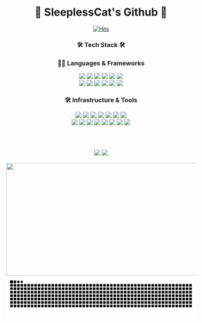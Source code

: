 <div align="center">

# 🌱 SleeplessCat's Github 🌱



[![Hits](https://hits.seeyoufarm.com/api/count/incr/badge.svg?url=https%3A%2F%2Fgithub.com%2FJeongseokjin&count_bg=%234CAF50&title_bg=%232E7D32&icon=&icon_color=%23E7E7E7&title=Nighttime%20Friends&edge_flat=true)](https://hits.seeyoufarm.com)

<h3 align="center">🛠 Tech Stack 🛠</h3>

### 👨‍💻 Languages & Frameworks
<div align="center">
<!-- Languages -->
<img src="https://img.shields.io/badge/Java-007396?style=for-the-badge&logo=Java&logoColor=white"/>
<img src="https://img.shields.io/badge/Python-3776AB?style=for-the-badge&logo=Python&logoColor=white"/>
<img src="https://img.shields.io/badge/JavaScript-F7DF1E?style=for-the-badge&logo=JavaScript&logoColor=black"/>
<img src="https://img.shields.io/badge/TypeScript-3178C6?style=for-the-badge&logo=TypeScript&logoColor=white"/>
<img src="https://img.shields.io/badge/HTML5-E34F26?style=for-the-badge&logo=HTML5&logoColor=white"/>
<img src="https://img.shields.io/badge/CSS3-1572B6?style=for-the-badge&logo=CSS3&logoColor=white"/>
<br>
<!-- Frameworks -->
<img src="https://img.shields.io/badge/Spring-6DB33F?style=for-the-badge&logo=Spring&logoColor=white"/>
<img src="https://img.shields.io/badge/Spring%20Boot-6DB33F?style=for-the-badge&logo=Spring%20Boot&logoColor=white"/>
<img src="https://img.shields.io/badge/Spring%20Security-6DB33F?style=for-the-badge&logo=Spring%20Security&logoColor=white"/>
<img src="https://img.shields.io/badge/Django-092E20?style=for-the-badge&logo=Django&logoColor=white"/>
<img src="https://img.shields.io/badge/Next.js-000000?style=for-the-badge&logo=Next.js&logoColor=white"/>
<img src="https://img.shields.io/badge/React-61DAFB?style=for-the-badge&logo=React&logoColor=black"/>
</div>

### 🛠 Infrastructure & Tools
<div align="center">
<!-- Infrastructure -->
<img src="https://img.shields.io/badge/Linux-FCC624?style=for-the-badge&logo=Linux&logoColor=black"/>
<img src="https://img.shields.io/badge/AWS-232F3E?style=for-the-badge&logo=Amazon%20AWS&logoColor=white"/>
<img src="https://img.shields.io/badge/Docker-2496ED?style=for-the-badge&logo=Docker&logoColor=white"/>
<img src="https://img.shields.io/badge/MySQL-4479A1?style=for-the-badge&logo=MySQL&logoColor=white"/>
<img src="https://img.shields.io/badge/GitHub%20Actions-2088FF?style=for-the-badge&logo=GitHub%20Actions&logoColor=white"/>
<img src="https://img.shields.io/badge/Prometheus-E6522C?style=for-the-badge&logo=Prometheus&logoColor=white"/>
<img src="https://img.shields.io/badge/Grafana-F46800?style=for-the-badge&logo=Grafana&logoColor=white"/>
<br>
<!-- Tools -->
<img src="https://img.shields.io/badge/Git-F05032?style=for-the-badge&logo=Git&logoColor=white"/>
<img src="https://img.shields.io/badge/GitHub-181717?style=for-the-badge&logo=GitHub&logoColor=white"/>
<img src="https://img.shields.io/badge/VSCode-007ACC?style=for-the-badge&logo=Visual%20Studio%20Code&logoColor=white"/>
<img src="https://img.shields.io/badge/IntelliJ-000000?style=for-the-badge&logo=IntelliJ%20IDEA&logoColor=white"/>
<img src="https://img.shields.io/badge/Eclipse-2C2255?style=for-the-badge&logo=Eclipse%20IDE&logoColor=white"/>
<img src="https://img.shields.io/badge/PyCharm-000000?style=for-the-badge&logo=PyCharm&logoColor=white"/>
<img src="https://img.shields.io/badge/Slack-4A154B?style=for-the-badge&logo=Slack&logoColor=white"/>
<img src="https://img.shields.io/badge/Notion-000000?style=for-the-badge&logo=Notion&logoColor=white"/>
</div>

<br><br>

<div align="center">
<img src="https://github-readme-stats.vercel.app/api?username=Jeongseokjin&show_icons=true&hide_border=true&bg_color=E8F5E9&title_color=2E7D32&icon_color=4CAF50&text_color=1B5E20" width="400"/>
<img src="https://github-readme-stats.vercel.app/api/top-langs/?username=Jeongseokjin&layout=compact&hide_border=true&bg_color=E8F5E9&title_color=2E7D32&text_color=1B5E20" width="300"/>
</div>
<br>

<a href="https://www.gitanimals.org/en_US?utm_medium=image&utm_source=Jeongseokjin&utm_content=farm">
<img
  src="https://render.gitanimals.org/farms/Jeongseokjin"
  width="1000"
  height="300"
/>
</a>

<br>

<div align="center">
<img src="https://github.com/Jeongseokjin/Jeongseokjin/blob/output/github-contribution-grid-snake.svg"/>
</div>
<br/>
</div>
